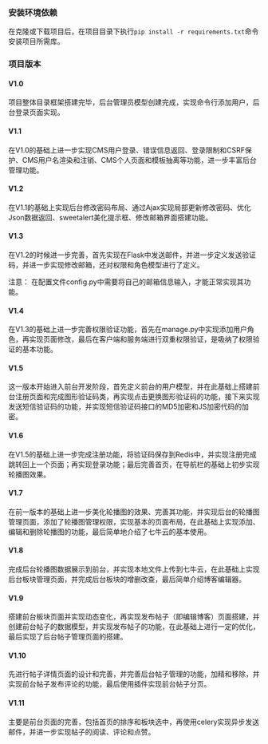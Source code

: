 ### 安装环境依赖
在克隆或下载项目后，在项目目录下执行`pip install -r requirements.txt`命令安装项目所需库。

### 项目版本
#### V1.0
项目整体目录框架搭建完毕，后台管理员模型创建完成，实现命令行添加用户，后台登录页面实现。

#### V1.1
在V1.0的基础上进一步实现CMS用户登录、错误信息返回、登录限制和CSRF保护、CMS用户名渲染和注销、CMS个人页面和模板抽离等功能，进一步丰富后台管理功能。

#### V1.2
在V1.1的基础上实现后台修改密码布局、通过Ajax实现局部更新修改密码、优化Json数据返回、sweetalert美化提示框、修改邮箱界面搭建功能。

#### V1.3
在V1.2的时候进一步完善，首先实现在Flask中发送邮件，并进一步定义发送验证码，并进一步实现修改邮箱，还对权限和角色模型进行了定义。

注意：
在配置文件config.py中需要将自己的邮箱信息输入，才能正常实现其功能。

#### V1.4
在V1.3的基础上进一步完善权限验证功能，首先在manage.py中实现添加用户角色，再实现页面修改，最后在客户端和服务端进行双重权限验证，是吸纳了权限验证的基本功能。

#### V1.5
这一版本开始进入前台开发阶段，首先定义前台的用户模型，并在此基础上搭建前台注册页面和完成图形验证码类，再实现点击更换图形验证码的功能，接下来实现发送短信验证码的功能，并实现短信验证码接口的MD5加密和JS加密代码的加密。

#### V1.6
在V1.5的基础上进一步完成注册功能，将验证码保存到Redis中，并实现注册完成跳转回上一个页面；再实现登录功能；最后完善首页，在导航栏的基础上初步实现轮播图效果。

#### V1.7
在前一版本的基础上进一步美化轮播图的效果、完善其功能，并实现后台的轮播图管理页面，添加了轮播图管理权限，实现基本的页面布局，在此基础上实现添加、编辑和删除轮播图的功能，最后简单地介绍了七牛云的基本使用。

#### V1.8
完成后台轮播图数据展示到前台，并实现本地文件上传到七牛云，在此基础上实现后台板块管理页面，并完成后台板块的增删改查，最后简单介绍博客编辑器。

#### V1.9
搭建前台板块页面并实现动态变化，再实现发布帖子（即编辑博客）页面搭建，并创建前台帖子的数据模型，并实现发布帖子的功能，在此基础上进行一定的优化，最后实现了后台帖子管理页面的搭建。

#### V1.10
先进行帖子详情页面的设计和完善，并完善后台帖子管理的功能，加精和移除，并实现前台帖子发布评论的功能，最后使用插件实现前台帖子分页。

#### V1.11
主要是前台页面的完善，包括首页的排序和板块选中，再使用celery实现异步发送邮件，并进一步实现帖子的阅读、评论和点赞。